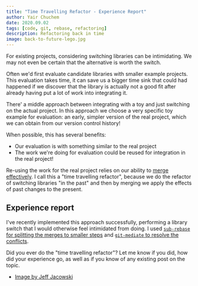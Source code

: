 ```yaml
---
title: "Time Travelling Refactor - Experience Report"
author: Yair Chuchem
date: 2020.09.02
tags: [code, git, rebase, refactoring]
description: Refactoring back in time
image: back-to-future-lego.jpg
---
```


For existing projects, considering switching libraries can be intimidating.
We may not even be certain that the alternative is worth the switch.

Often we'd first evaluate candidate libraries with smaller example projects. This evaluation takes time, it can save us a bigger time sink that could had happened if we discover that the library is actually not a good fit after already having put a lot of work into integrating it.

There' a middle approach between integrating with a toy and just switching on the actual project. In this approach we choose a very specific toy example for evaluation: an early, simpler version of the real project, which we can obtain from our version control history!

When possible, this has several benefits:

* Our evaluation is with something similar to the real project
* The work we're doing for evaluation could be reused for integration in the real project!

Re-using the work for the real project relies on our ability to [merge effectively](/tag/merge). I call this a "time travelling refactor", because we do the refactor of switching libraries "in the past" and then by merging we apply the effects of past changes to the present.

## Experience report

I've recently implemented this approach successfully, performing a library switch that I would otherwise feel intimidated from doing.
I used [`sub-rebase` for splitting the merges to smaller steps](/posts/split-merge-to-smaller-pieces) and [`git-mediate` to resolve the conflicts](/posts/git-mediate-stops-fear).

Did you ever do the "time travelling refactor"? Let me know if you did, how did your experience go, as well as if you know of any existing post on the topic.

* [Image by Jeff Jacowski](https://www.flickr.com/photos/jjackowski/12236722024/)

